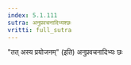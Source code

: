 ```yaml
---
index: 5.1.111
sutra: अनुप्रवचनादिभ्यश्छः
vritti: full_sutra
---
```


"तत् अस्य प्रयोजनम्" (इति) अनुप्रवचनादिभ्यः छः 